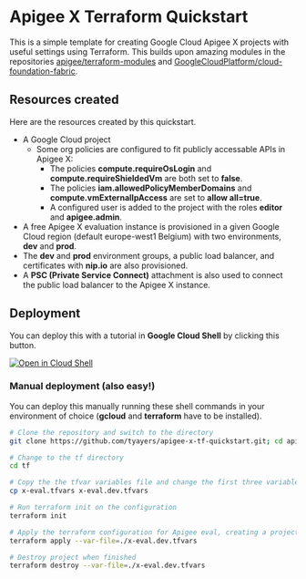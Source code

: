 # Apigee X Terraform Quickstart
This is a simple template for creating Google Cloud Apigee X projects with useful settings using Terraform. This builds upon amazing modules in the repositories [apigee/terraform-modules](https://github.com/apigee/terraform-modules) and [GoogleCloudPlatform/cloud-foundation-fabric](https://github.com/GoogleCloudPlatform/cloud-foundation-fabric).

## Resources created
Here are the resources created by this quickstart.

- A Google Cloud project
  - Some org policies are configured to fit publicly accessable APIs in Apigee X:
    - The policies **compute.requireOsLogin** and **compute.requireShieldedVm** are both set to **false**.
    - The policies **iam.allowedPolicyMemberDomains** and **compute.vmExternalIpAccess** are set to **allow all=true**.
    - A configured user is added to the project with the roles **editor** and **apigee.admin**.
- A free Apigee X evaluation instance is provisioned in a given Google Cloud region (default europe-west1 Belgium) with two environments, **dev** and **prod**.
- The **dev** and **prod** environment groups, a public load balancer, and certificates with **nip.io** are also provisioned.
- A **PSC (Private Service Connect)** attachment is also used to connect the public load balancer to the Apigee X instance.

## Deployment
You can deploy this with a tutorial in **Google Cloud Shell** by clicking this button.

[![Open in Cloud Shell](https://gstatic.com/cloudssh/images/open-btn.png)](https://ssh.cloud.google.com/cloudshell/open?cloudshell_git_repo=https://github.com/tyayers/apigee-x-tf-quickstart&cloudshell_git_branch=main&cloudshell_workspace=.&cloudshell_tutorial=docs/tutorial.md)

### Manual deployment (also easy!)
You can deploy this manually running these shell commands in your environment of choice (**gcloud** and **terraform** have to be installed).

```sh
# Clone the repository and switch to the directory
git clone https://github.com/tyayers/apigee-x-tf-quickstart.git; cd apigee-x-tf-quickstart

# Change to the tf directory
cd tf

# Copy the the tfvar variables file and change the first three variables to your values
cp x-eval.tfvars x-eval.dev.tfvars

# Run terraform init on the configuration
terraform init

# Apply the terraform configuration for Apigee eval, creating a project and Apigee X instance and two environments (dev and prod)
terraform apply --var-file=./x-eval.dev.tfvars

# Destroy project when finished
terraform destroy --var-file=./x-eval.dev.tfvars
```